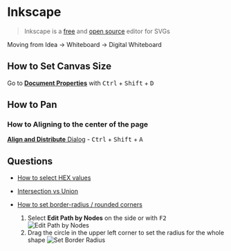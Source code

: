 # Inkscape

> Inkscape is a [free](https://inkscape.org/release/inkscape-0.92.4/) and [open source](https://gitlab.com/inkscape/inkscape) editor for SVGs


<!-- ### Demos - Power Point Smart Art -->
Moving from Idea -> Whiteboard -> Digital Whiteboard


## How to Set Canvas Size

Go to [**Document Properties**](http://write.flossmanuals.net/start-with-inkscape/managing-the-workspace/) with <kbd>Ctrl</kbd> + <kbd>Shift</kbd> + <kbd>D</kbd>

## How to Pan

### How to Aligning to the center of the page

[**Align and Distribute** Dialog](https://inkscape-manuals.readthedocs.io/en/latest/align-and-distribute.html) - <kbd>Ctrl</kbd> + <kbd>Shift</kbd> + <kbd>A</kbd>




## Questions

* [How to select HEX values](https://graphicdesign.stackexchange.com/a/58675/35880)
* [Intersection vs Union](https://graphicdesign.stackexchange.com/a/127444/35880)


* [How to set border-radius / rounded corners](https://superuser.com/q/640954/180163)

  1. Select **Edit Path by Nodes** on the side or with <kbd>F2</kbd>
     ![Edit Path by Nodes](/assets/images/posts/inkscape/edit-path-nodes.png)
  2. Drag the circle in the upper left corner to set the radius for the whole shape
     ![Set Border Radius](/assets/images/posts/inkscape/set-rounded-corner.png)

